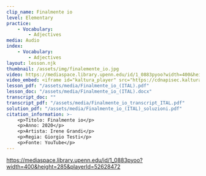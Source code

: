 ```yaml
---
clip_name: Finalmente io 
level: Elementary
practice: 
    - Vocabulary: 
        - Adjectives
media: Audio
index: 
    - Vocabulary: 
        - Adjectives
layout: lesson.njk
thumbnail: /assets/img/finalemente_io.jpg
video: https://mediaspace.library.upenn.edu/id/1_0883pyoo?width=400&height=285&playerId=52628472
video_embed: <iframe id="kaltura_player" src="https://cdnapisec.kaltura.com/p/1147242/sp/114724200/embedIframeJs/uiconf_id/9757771/partner_id/1147242?iframeembed=true&playerId=kaltura_player&entry_id=1_0883pyoo&flashvars[streamerType]=auto&amp;flashvars[localizationCode]=en&amp;flashvars[sideBarContainer.plugin]=true&amp;flashvars[sideBarContainer.position]=left&amp;flashvars[sideBarContainer.clickToClose]=true&amp;flashvars[chapters.plugin]=true&amp;flashvars[chapters.layout]=vertical&amp;flashvars[chapters.thumbnailRotator]=false&amp;flashvars[streamSelector.plugin]=true&amp;flashvars[EmbedPlayer.SpinnerTarget]=videoHolder&amp;flashvars[dualScreen.plugin]=true&amp;flashvars[Kaltura.addCrossoriginToIframe]=true&amp;&wid=1_puepey49" width="400" height="285" allowfullscreen webkitallowfullscreen mozAllowFullScreen allow="autoplay *; fullscreen *; encrypted-media *" sandbox="allow-downloads allow-forms allow-same-origin allow-scripts allow-top-navigation allow-pointer-lock allow-popups allow-modals allow-orientation-lock allow-popups-to-escape-sandbox allow-presentation allow-top-navigation-by-user-activation" frameborder="0" title="Finalemente_io"></iframe>
lesson_pdf: "/assets/media/Finalmente_io_(ITAL).pdf"
lesson_doc: "/assets/media/Finalmente_io_(ITAL).docx"
transcript_doc: ""
transcript_pdf: "/assets/media/Finalmente_io_transcript_ITAL.pdf"
solution_pdf: "/assets/media/Finalmente_io_(ITAL)_soluzioni.pdf"
citation_information: >- 
    <p>Titolo: Finalmente io</p>
    <p>Anno: 2020</p>
    <p>Artista: Irene Grandi</p>
    <p>Regia: Giorgio Testi</p>
    <p>Fonte: YouTube</p>
---
```



https://mediaspace.library.upenn.edu/id/1_0883pyoo?width=400&height=285&playerId=52628472